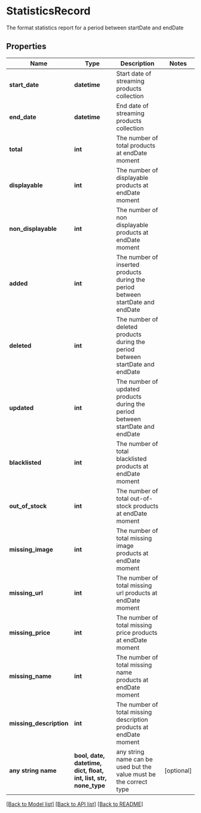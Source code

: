 # StatisticsRecord

The format  statistics report for a period between startDate and endDate

## Properties
Name | Type | Description | Notes
------------ | ------------- | ------------- | -------------
**start_date** | **datetime** | Start date of streaming products collection | 
**end_date** | **datetime** | End date of streaming products collection | 
**total** | **int** | The number of total products at endDate moment | 
**displayable** | **int** | The number of displayable products at endDate moment | 
**non_displayable** | **int** | The number of non displayable products at endDate moment | 
**added** | **int** | The number of inserted products during the period between startDate and endDate | 
**deleted** | **int** | The number of deleted products during the period between startDate and endDate | 
**updated** | **int** | The number of updated products during the period between startDate and endDate | 
**blacklisted** | **int** | The number of total blacklisted products at endDate moment | 
**out_of_stock** | **int** | The number of total out-of-stock products at endDate moment | 
**missing_image** | **int** | The number of total missing image products at endDate moment | 
**missing_url** | **int** | The number of total missing url products at endDate moment | 
**missing_price** | **int** | The number of total missing price products at endDate moment | 
**missing_name** | **int** | The number of total missing name products at endDate moment | 
**missing_description** | **int** | The number of total missing description products at endDate moment | 
**any string name** | **bool, date, datetime, dict, float, int, list, str, none_type** | any string name can be used but the value must be the correct type | [optional]

[[Back to Model list]](../README.md#documentation-for-models) [[Back to API list]](../README.md#documentation-for-api-endpoints) [[Back to README]](../README.md)


